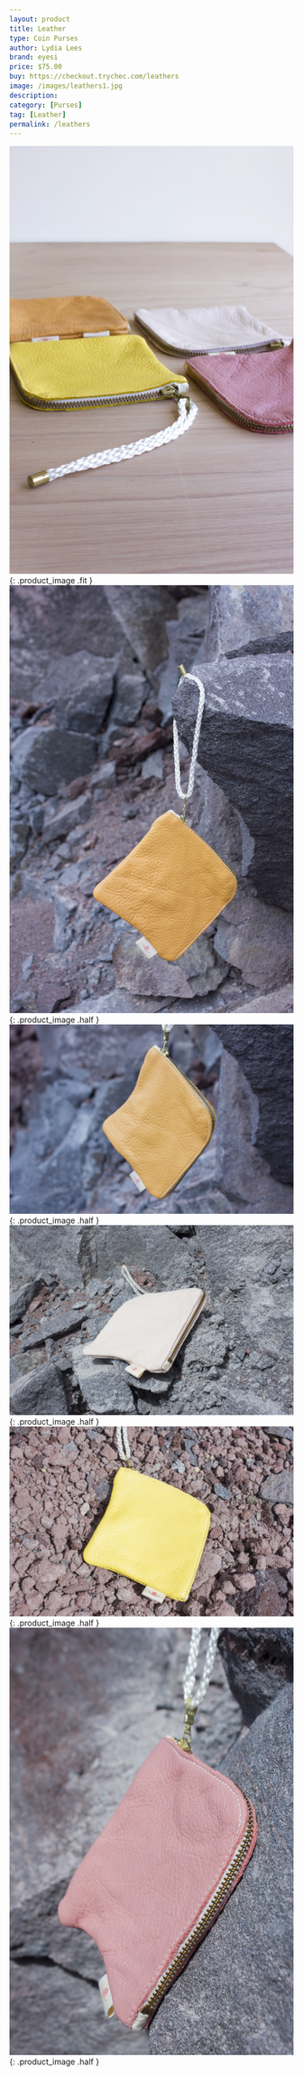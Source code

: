 ```yaml
---
layout: product
title: Leather
type: Coin Purses
author: Lydia Lees
brand: eyesi
price: $75.00
buy: https://checkout.trychec.com/leathers
image: /images/leathers1.jpg
description:
category: [Purses]
tag: [Leather]
permalink: /leathers
---
```

![](/images/leathers2.jpg){: .product_image .fit }
![](/images/leathers3.jpg){: .product_image .half }
![](/images/leathers4.jpg){: .product_image .half }
![](/images/leathers5.jpg){: .product_image .half }
![](/images/leathers6.jpg){: .product_image .half }
![](/images/leathers7.jpg){: .product_image .half }
